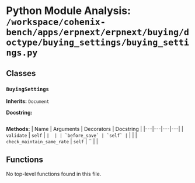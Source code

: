 # Python Module Analysis: `/workspace/cohenix-bench/apps/erpnext/erpnext/buying/doctype/buying_settings/buying_settings.py`

## Classes

### `BuyingSettings`
**Inherits:** `Document`


**Docstring:**
```

```

**Methods:**
| Name | Arguments | Decorators | Docstring |
|---|---|---|---|
| `validate` | `self` | `` |  |
| `before_save` | `self` | `` |  |
| `check_maintain_same_rate` | `self` | `` |  |





## Functions

No top-level functions found in this file.
